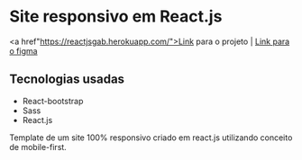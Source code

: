 # Site responsivo em React.js
<a href"https://reactjsgab.herokuapp.com/">Link para o projeto </a> | 
<a href="https://www.figma.com/file/sh3HR7Yp7gYLl3pfogDI0H/templatelanding?node-id=0%3A1">Link para o figma</a>

## Tecnologias usadas

- React-bootstrap
- Sass
- React.js

Template de um site 100% responsivo criado em react.js utilizando conceito de mobile-first.

